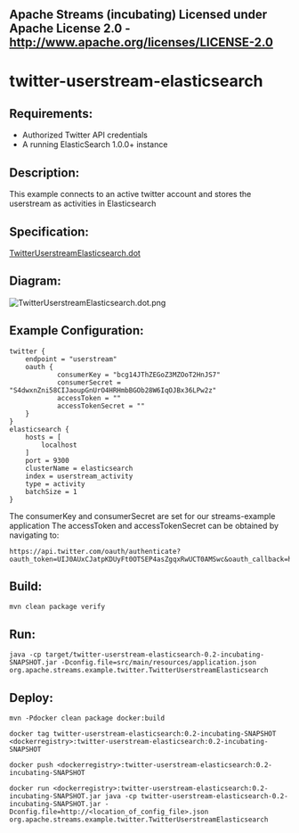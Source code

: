 Apache Streams (incubating)
Licensed under Apache License 2.0 - http://www.apache.org/licenses/LICENSE-2.0
--------------------------------------------------------------------------------

twitter-userstream-elasticsearch
==============================

Requirements:
-------------
 - Authorized Twitter API credentials
 - A running ElasticSearch 1.0.0+ instance

Description:
------------
This example connects to an active twitter account and stores the userstream as activities in Elasticsearch

Specification:
-----------------

[TwitterUserstreamElasticsearch.dot](TwitterUserstreamElasticsearch.dot "TwitterUserstreamElasticsearch.dot" )

Diagram:
-----------------

![TwitterUserstreamElasticsearch.dot.png](./TwitterUserstreamElasticsearch.dot.png?raw=true)

Example Configuration:
----------------------

    twitter {
        endpoint = "userstream"
        oauth {
                consumerKey = "bcg14JThZEGoZ3MZOoT2HnJS7"
                consumerSecret = "S4dwxnZni58CIJaoupGnUrO4HRHmbBGOb28W6IqOJBx36LPw2z"
                accessToken = ""
                accessTokenSecret = ""
        }
    }
    elasticsearch {
        hosts = [
            localhost
        ]
        port = 9300
        clusterName = elasticsearch
        index = userstream_activity
        type = activity
        batchSize = 1
    }

The consumerKey and consumerSecret are set for our streams-example application
The accessToken and accessTokenSecret can be obtained by navigating to:

    https://api.twitter.com/oauth/authenticate?oauth_token=UIJ0AUxCJatpKDUyFt0OTSEP4asZgqxRwUCT0AMSwc&oauth_callback=http%3A%2F%2Foauth.streamstutorial.w2odata.com%3A8080%2Fsocialauthdemo%2FsocialAuthSuccessAction.do

Build:
---------

`mvn clean package verify`

Run:
--------

`java -cp target/twitter-userstream-elasticsearch-0.2-incubating-SNAPSHOT.jar -Dconfig.file=src/main/resources/application.json org.apache.streams.example.twitter.TwitterUserstreamElasticsearch`

Deploy:
--------
`mvn -Pdocker clean package docker:build`

`docker tag twitter-userstream-elasticsearch:0.2-incubating-SNAPSHOT <dockerregistry>:twitter-userstream-elasticsearch:0.2-incubating-SNAPSHOT`

`docker push <dockerregistry>:twitter-userstream-elasticsearch:0.2-incubating-SNAPSHOT`

`docker run <dockerregistry>:twitter-userstream-elasticsearch:0.2-incubating-SNAPSHOT.jar java -cp twitter-userstream-elasticsearch-0.2-incubating-SNAPSHOT.jar -Dconfig.file=http://<location_of_config_file>.json org.apache.streams.example.twitter.TwitterUserstreamElasticsearch`
